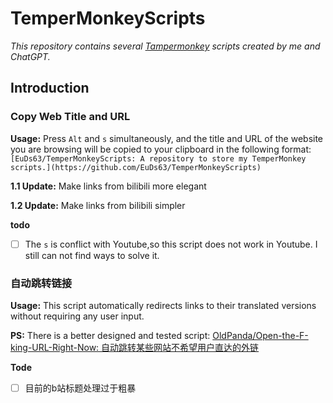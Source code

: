 # TemperMonkeyScripts

*This repository contains several [Tampermonkey](https://www.tampermonkey.net/) scripts created by me and ChatGPT.*

## Introduction

### Copy Web Title and URL

**Usage:** Press `Alt` and `s` simultaneously, and the title and URL of the website you are browsing will be copied to your clipboard in the following format:
`[EuDs63/TemperMonkeyScripts: A repository to store my TemperMonkey scripts.](https://github.com/EuDs63/TemperMonkeyScripts)`

**1.1 Update:** Make links from bilibili more elegant

**1.2 Update:** Make links from bilibili simpler

**todo**
- [ ] The `s` is conflict with Youtube,so this script does not work in Youtube. I still can not find ways to solve it.


### 自动跳转链接
**Usage:** This script automatically redirects links to their translated versions without requiring any user input.

**PS:** There is a better designed and tested script: [OldPanda/Open-the-F-king-URL-Right-Now: 自动跳转某些网站不希望用户直达的外链](https://github.com/OldPanda/Open-the-F-king-URL-Right-Now)

**Tode**
- [ ] 目前的b站标题处理过于粗暴


